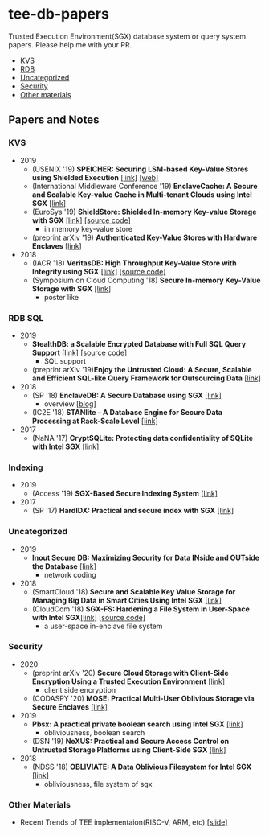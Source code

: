 # tee-db-papers

Trusted Execution Environment(SGX) database system or query system papers. Please help me with your PR.

- [KVS](#kvs)
- [RDB](#rdb-sql)
- [Uncategorized](#uncategorized)
- [Security](#security)
- [Other materials](#other-materials)

## Papers and Notes
### KVS
- 2019
  - (USENIX '19) **SPEICHER: Securing LSM-based Key-Value Stores using Shielded Execution** [[link]](https://www.usenix.org/system/files/fast19-bailleu.pdf) [[web]](https://www.usenix.org/conference/fast19/presentation/bailleu)
  - (International Middleware Conference '19) **EnclaveCache: A Secure and Scalable Key-value Cache in Multi-tenant Clouds using Intel SGX** [[link]](https://dl.acm.org/doi/abs/10.1145/3361525.3361533)
  - (EuroSys '19) **ShieldStore: Shielded In-memory Key-value Storage with SGX** [[link]](https://dl.acm.org/doi/pdf/10.1145/3302424.3303951) [[source code]](https://github.com/cocoppang/ShieldStore)
    - in memory key-value store
  - (preprint arXiv '19) **Authenticated Key-Value Stores with Hardware Enclaves** [[link]](https://arxiv.org/abs/1904.12068)
- 2018
  - (IACR '18) **VeritasDB: High Throughput Key-Value Store with Integrity using SGX** [[link]](https://eprint.iacr.org/2018/251) [[source code]](https://github.com/apache/incubator-teaclave-sgx-sdk/tree/master/samplecode/db-proxy)
  - (Symposium on Cloud Computing '18) **Secure In-memory Key-Value Storage with SGX** [[link]](https://dl.acm.org/doi/pdf/10.1145/3267809.3275449)
    - poster like
    

### RDB SQL
- 2019
  - **StealthDB: a Scalable Encrypted Database with Full SQL Query Support** [[link]](https://arxiv.org/pdf/1711.02279.pdf) [[source code]](https://github.com/cryptograph/stealthdb)
    - SQL support
  - (preprint arXiv '19)**Enjoy the Untrusted Cloud: A Secure, Scalable and Efficient SQL-like Query Framework for Outsourcing Data** [[link]](https://arxiv.org/abs/1912.08454)
- 2018
  - (SP '18) **EnclaveDB: A Secure Database using SGX** [[link]](https://www.microsoft.com/en-us/research/uploads/prod/2018/02/enclavedb.pdf)
    - overview [[blog]](https://blog.acolyer.org/2018/07/05/enclavedb-a-secure-database-using-sgx/)
  - (IC2E '18) **STANlite – A Database Engine for Secure Data Processing at Rack-Scale Level** [[link]](https://ieeexplore.ieee.org/abstract/document/8360309)
- 2017
  - (NaNA '17) **CryptSQLite: Protecting data confidentiality of SQLite with Intel SGX** [[link]](https://ieeexplore.ieee.org/abstract/document/8247155/)
  

### Indexing
- 2019
  - (Access '19) **SGX-Based Secure Indexing System** [[link]](https://ieeexplore.ieee.org/abstract/document/8731986)
- 2017
  - (SP '17) **HardIDX: Practical and secure index with SGX** [[link]](https://arxiv.org/pdf/1703.04583.pdf)  
  

### Uncategorized
- 2019
  - **Inout Secure DB: Maximizing Security for Data INside and OUTside the Database** [[link]](https://periodicos.ufmg.br/index.php/jidm/article/view/12172)
    - network coding
- 2018
  - (SmartCloud '18) **Secure and Scalable Key Value Storage for Managing Big Data in Smart Cities Using Intel SGX** [[link]](https://ieeexplore.ieee.org/abstract/document/8513718)
  - (CloudCom '18) **SGX-FS: Hardening a File System in User-Space with Intel SGX**[[link]](https://ieeexplore.ieee.org/abstract/document/8590996) [[source code]](https://github.com/dburihabwa/sgx-fs)
     - a user-space in-enclave file system
     
### Security
- 2020
  - (preprint arXiv '20) **Secure Cloud Storage with Client-Side Encryption Using a Trusted Execution Environment** [[link]](https://arxiv.org/abs/2003.04163)
    - client side encryption
  - (CODASPY '20) **MOSE: Practical Multi-User Oblivious Storage via Secure Enclaves** [[link]](https://dl.acm.org/doi/abs/10.1145/3374664.3375749)
- 2019
  - **Pbsx: A practical private boolean search using Intel SGX** [[link]](https://www.sciencedirect.com/science/article/pii/S0020025520301079)
    - obliviousness, boolean search
  - (DSN '19) **NeXUS: Practical and Secure Access Control on Untrusted Storage Platforms using Client-Side SGX** [[link]](https://ieeexplore.ieee.org/document/8809505)
- 2018
  - (NDSS '18) **OBLIVIATE: A Data Oblivious Filesystem for Intel SGX** [[link]](https://pdfs.semanticscholar.org/1e41/72ab6fb7568c6235ba05d401dcace32f88a7.pdf)
    - obliviousness, file system of sgx
    
### Other Materials
- Recent Trends of TEE implementaion(RISC-V, ARM, etc) [[slide]](https://seminar-materials.iijlab.net/iijlab-seminar/iijlab-seminar-20181120.pdf)

